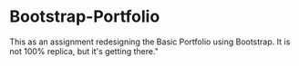 # Bootstrap-Portfolio
This as an assignment redesigning the Basic Portfolio using Bootstrap. It is not 100% replica, but it's getting there."